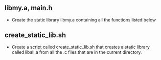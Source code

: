 ## libmy.a, main.h

- Create the static library libmy.a containing all the functions listed below

## create_static_lib.sh

- Create a script called create_static_lib.sh that creates a static library called liball.a from all the .c files that are in the current directory.
